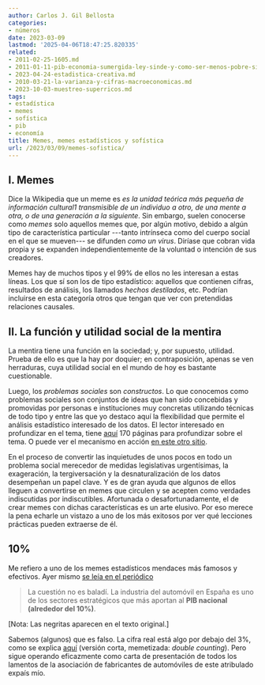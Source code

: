 ```yaml
---
author: Carlos J. Gil Bellosta
categories:
- números
date: 2023-03-09
lastmod: '2025-04-06T18:47:25.820335'
related:
- 2011-02-25-1605.md
- 2011-01-11-pib-economia-sumergida-ley-sinde-y-como-ser-menos-pobre-sin-trabajar.md
- 2023-04-24-estadistica-creativa.md
- 2010-03-21-la-varianza-y-cifras-macroeconomicas.md
- 2023-10-03-muestreo-superricos.md
tags:
- estadística
- memes
- sofística
- pib
- economía
title: Memes, memes estadísticos y sofística
url: /2023/03/09/memes-sofistica/
---
```


## I. Memes

Dice la Wikipedia que un meme es _es la unidad teórica más pequeña de información cultural1​ transmisible de un individuo a otro, de una mente a otra, o de una generación a la siguiente_. Sin embargo, suelen conocerse como _memes_ solo aquellos memes que, por algún motivo, debido a algún tipo de característica particular ---tanto intrínseca como del cuerpo social en el que se mueven--- se difunden _como un virus_. Diríase que cobran vida propia y se expanden independientemente de la voluntad o intención de sus creadores.

Memes hay de muchos tipos y el 99% de ellos no les interesan a estas líneas. Los que sí son los de tipo estadístico: aquellos que contienen cifras, resultados de análisis, los llamados _hechos destilados_, etc. Podrían incluirse en esta categoría otros que tengan que ver con pretendidas relaciones causales.

## II. La función y utilidad social de la mentira

La mentira tiene una función en la sociedad; y, por supuesto, utilidad. Prueba de ello es que la hay por doquier; en contraposición, apenas se ven herraduras, cuya utilidad social en el mundo de hoy es bastante cuestionable.

Luego, los _problemas sociales_ son _constructos_. Lo que conocemos como problemas sociales son conjuntos de ideas que han sido concebidas y promovidas por personas e instituciones muy concretas utilizando técnicas de todo tipo y entre las que yo destaco aquí la flexibilidad que permite el análisis estadístico interesado de los datos. El lector interesado en profundizar en el tema, tiene
[aquí](https://www.goodreads.com/book/show/51289.Damned_Lies_and_Statistics)
170 páginas para profundizar sobre el tema. O puede ver el mecanismo en acción
[en este otro sitio](https://www.shrimpwelfareproject.org/).

En el proceso de convertir las inquietudes de unos pocos en todo un problema social merecedor de medidas legislativas urgentísimas, la exageración, la tergiversación y la desnaturalización de los datos desempeñan un papel clave. Y es de gran ayuda que algunos de ellos lleguen a convertirse en memes que circulen y se acepten como verdades indiscutidas por indiscutibles. Afortunada o desafortunadamente, el de crear memes con dichas características es un arte elusivo. Por eso merece la pena echarle un vistazo a uno de los más exitosos por ver qué lecciones prácticas pueden extraerse de él.

## 10%

Me refiero a uno de los memes estadísticos mendaces más famosos y efectivos. Ayer mismo
[se leía en el periódico](https://www.elconfidencial.com/empresas/2023-03-08/compras-coches-chinos-golpean-sector-automovil-espana_3588512/)

> La cuestión no es baladí. La industria del automóvil en España es uno de los sectores estratégicos que más aportan al **PIB nacional (alrededor del 10%)**.

[Nota: Las negritas aparecen en el texto original.]

Sabemos (algunos) que es falso. La cifra real está algo por debajo del 3%, como se explica
[aquí](https://nadaesgratis.es/juan-luis-jimenez/el-peso-real-del-sector-de-automocion-en-espana) (versión corta, memetizada: _double counting_). Pero sigue operando eficazmente como carta de presentación de todos los lamentos de la asociación de fabricantes de automóviles de este atribulado expaís mío.